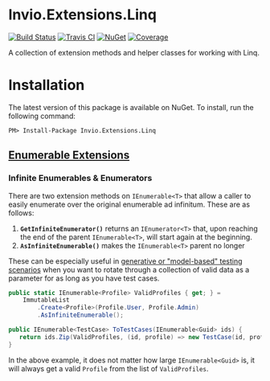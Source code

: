 # Invio.Extensions.Linq

[![Build Status](https://ci.appveyor.com/api/projects/status/vjf55wpbc6tc0hkf/branch/master?svg=true)](https://ci.appveyor.com/project/invio/invio-extensions-linq/branch/master)
[![Travis CI](https://img.shields.io/travis/invio/Invio.Extensions.Linq.svg?maxAge=3600&label=travis)](https://travis-ci.org/invio/Invio.Extensions.Linq)
[![NuGet](https://img.shields.io/nuget/v/Invio.Extensions.Linq.svg)](https://www.nuget.org/packages/Invio.Extensions.Linq/)
[![Coverage](https://coveralls.io/repos/github/invio/Invio.Extensions.Linq/badge.svg?branch=master)](https://coveralls.io/github/invio/Invio.Extensions.Linq?branch=master)

A collection of extension methods and helper classes for working with Linq.

# Installation
The latest version of this package is available on NuGet. To install, run the following command:

```
PM> Install-Package Invio.Extensions.Linq
```

## [Enumerable Extensions](src/Invio.Extensions.Linq/EnumerableExtensions.cs)

### Infinite Enumerables & Enumerators

There are two extension methods on `IEnumerable<T>` that allow a caller to easily enumerate over the original enumerable ad infinitum. These are as follows:

1. **`GetInfiniteEnumerator()`** returns an `IEnumerator<T>` that, upon reaching the end of the parent `IEnumerable<T>`, will start again at the beginning.
2. **`AsInfiniteEnumerable()`** makes the `IEnumerable<T>` parent no longer

These can be especially useful in [generative or "model-based" testing scenarios](https://en.wikipedia.org/wiki/Model-based_testing) when you want to rotate through a collection of valid data as a parameter for as long as you have test cases.

```csharp
public static IEnumerable<Profile> ValidProfiles { get; } =
    ImmutableList
        .Create<Profile>(Profile.User, Profile.Admin)
        .AsInfiniteEnumerable();

public IEnumerable<TestCase> ToTestCases(IEnumerable<Guid> ids) {
   return ids.Zip(ValidProfiles, (id, profile) => new TestCase(id, profile));
}
```

In the above example, it does not matter how large `IEnumerable<Guid>` is, it will always get a valid `Profile` from the list of `ValidProfiles`.
